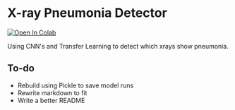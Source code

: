 # X-ray Pneumonia Detector

[![Open In Colab](https://colab.research.google.com/assets/colab-badge.svg)](https://colab.research.google.com/drive/1PUOY3EKVpfZAK1WgFNvrDsboWR5QSoa2?usp=sharing)

Using CNN's and Transfer Learning to detect which xrays show pneumonia.

## To-do
* Rebuild using Pickle to save model runs
* Rewrite markdown to fit
* Write a better README
